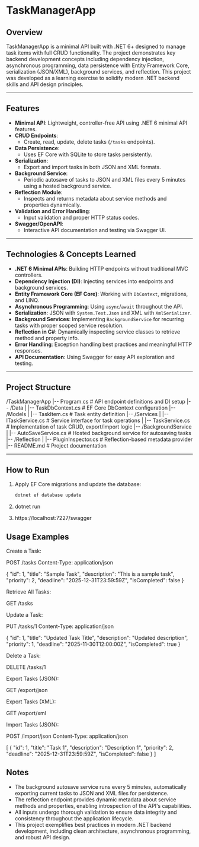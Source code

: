 # TaskManagerApp

## Overview

TaskManagerApp is a minimal API built with .NET 6+ designed to manage task items with full CRUD functionality. The project demonstrates key backend development concepts including dependency injection, asynchronous programming, data persistence with Entity Framework Core, serialization (JSON/XML), background services, and reflection. This project was developed as a learning exercise to solidify modern .NET backend skills and API design principles.

---

## Features

- **Minimal API**: Lightweight, controller-free API using .NET 6 minimal API features.
- **CRUD Endpoints**:
  - Create, read, update, delete tasks (`/tasks` endpoints).
- **Data Persistence**:
  - Uses EF Core with SQLite to store tasks persistently.
- **Serialization**:
  - Export and import tasks in both JSON and XML formats.
- **Background Service**:
  - Periodic autosave of tasks to JSON and XML files every 5 minutes using a hosted background service.
- **Reflection Module**:
  - Inspects and returns metadata about service methods and properties dynamically.
- **Validation and Error Handling**:
  - Input validation and proper HTTP status codes.
- **Swagger/OpenAPI**:
  - Interactive API documentation and testing via Swagger UI.

---

## Technologies & Concepts Learned

- **.NET 6 Minimal APIs**: Building HTTP endpoints without traditional MVC controllers.
- **Dependency Injection (DI)**: Injecting services into endpoints and background services.
- **Entity Framework Core (EF Core)**: Working with `DbContext`, migrations, and LINQ.
- **Asynchronous Programming**: Using `async`/`await` throughout the API.
- **Serialization**: JSON with `System.Text.Json` and XML with `XmlSerializer`.
- **Background Services**: Implementing `BackgroundService` for recurring tasks with proper scoped service resolution.
- **Reflection in C#**: Dynamically inspecting service classes to retrieve method and property info.
- **Error Handling**: Exception handling best practices and meaningful HTTP responses.
- **API Documentation**: Using Swagger for easy API exploration and testing.

---

## Project Structure

/TaskManagerApp
|-- Program.cs # API endpoint definitions and DI setup
|-- /Data
| |-- TaskDbContext.cs # EF Core DbContext configuration
|-- /Models
| |-- TaskItem.cs # Task entity definition
|-- /Services
| |-- ITaskService.cs # Service interface for task operations
| |-- TaskService.cs # Implementation of task CRUD, export/import logic
|-- /BackgroundService
| |-- AutoSaveService.cs # Hosted background service for autosaving tasks
|-- /Reflection
| |-- PluginInspector.cs # Reflection-based metadata provider
|-- README.md # Project documentation


---

## How to Run

1. Apply EF Core migrations and update the database:

   ```bash
   dotnet ef database update
2. dotnet run

3. https://localhost:7227/swagger

## Usage Examples

Create a Task:

POST /tasks
Content-Type: application/json

{
  "id": 1,
  "title": "Sample Task",
  "description": "This is a sample task",
  "priority": 2,
  "deadline": "2025-12-31T23:59:59Z",
  "isCompleted": false
}

Retrieve All Tasks:

GET /tasks

Update a Task:

PUT /tasks/1
Content-Type: application/json

{
  "id": 1,
  "title": "Updated Task Title",
  "description": "Updated description",
  "priority": 1,
  "deadline": "2025-11-30T12:00:00Z",
  "isCompleted": true
}

Delete a Task:

DELETE /tasks/1

Export Tasks (JSON):

GET /export/json

Export Tasks (XML):

GET /export/xml

Import Tasks (JSON):

POST /import/json
Content-Type: application/json

[
  {
    "id": 1,
    "title": "Task 1",
    "description": "Description 1",
    "priority": 2,
    "deadline": "2025-12-31T23:59:59Z",
    "isCompleted": false
  }
]

## Notes

- The background autosave service runs every 5 minutes, automatically exporting current tasks to JSON and XML files for persistence.
- The reflection endpoint provides dynamic metadata about service methods and properties, enabling introspection of the API's capabilities.
- All inputs undergo thorough validation to ensure data integrity and consistency throughout the application lifecycle.
- This project exemplifies best practices in modern .NET backend development, including clean architecture, asynchronous programming, and robust API design.


